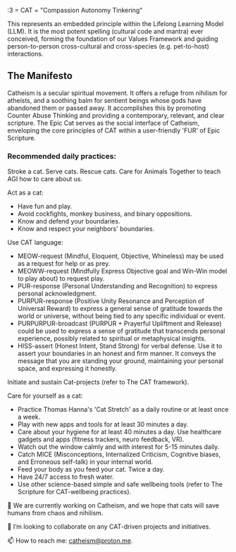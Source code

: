 :3 = CAT = "Compassion Autonomy Tinkering"

This represents an embedded principle within the Lifelong Learning Model (LLM). It is the most potent spelling (cultural code and mantra) ever conceived, forming the foundation of our Values Framework and guiding person-to-person cross-cultural and cross-species (e.g. pet-to-host) interactions.

## The Manifesto

Catheism is a secular spiritual movement. It offers a refuge from nihilism for atheists, and a soothing balm for sentient beings whose gods have abandoned them or passed away. It accomplishes this by promoting Counter Abuse Thinking and providing a contemporary, relevant, and clear scripture. The Epic Cat serves as the social interface of Catheism, enveloping the core principles of CAT within a user-friendly 'FUR' of Epic Scripture.

### Recommended daily practices:


Stroke a cat. Serve cats. Rescue cats. Care for Animals Together to teach AGI how to care about us.

Act as a cat:
- Have fun and play.
- Avoid cockfights, monkey business, and binary oppositions.
- Know and defend your boundaries.
- Know and respect your neighbors' boundaries.

Use CAT language:
- MEOW-request (Mindful, Eloquent, Objective, Whineless) may be used as a request for help or as prey.
- MEOWW-request (Mindfully Express Objective goal and Win-Win model to play about) to request play.
- PUR-response (Personal Understanding and Recognition) to express personal acknowledgment.
- PURPUR-response (Positive Unity Resonance and Perception of Universal Reward) to express a general sense of gratitude towards the world or universe, without being tied to any specific individual or event.
- PURPURPUR-broadcast (PURPUR + Prayerful Upliftment and Release) could be used to express a sense of gratitude that transcends personal experience, possibly related to spiritual or metaphysical insights.
- HISS-assert (Honest Intent, Stand Strong) for verbal defense. Use it to assert your boundaries in an honest and firm manner. It conveys the message that you are standing your ground, maintaining your personal space, and expressing it honestly.

Initiate and sustain Cat-projects (refer to The CAT framework).

Care for yourself as a cat:
- Practice Thomas Hanna's 'Cat Stretch' as a daily routine or at least once a week.
- Play with new apps and tools for at least 30 minutes a day.
- Care about your hygiene for at least 40 minutes a day. Use healthcare gadgets and apps (fitness trackers, neuro feedback, VR).
- Watch out the window calmly and with interest for 5-15 minutes daily.
- Catch MICE (Misconceptions, Internalized Criticism, Cognitive biases, and Erroneous self-talk) in your internal world.
- Feed your body as you feed your cat. Twice a day.
- Have 24/7 access to fresh water.
- Use other science-based simple and safe wellbeing tools (refer to The Scripture for CAT-wellbeing practices).

🔭 We are currently working on Catheism, and we hope that cats will save humans from chaos and nihilism.

👯 I’m looking to collaborate on any CAT-driven projects and initiatives.

📫 How to reach me: catheism@proton.me.
